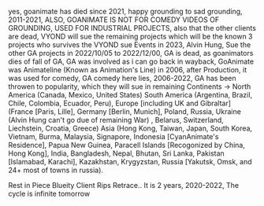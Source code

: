yes, goanimate has died since 2021, happy grounding to sad grounding, 2011-2021, ALSO, GOANIMATE IS NOT FOR COMEDY VIDEOS OF GROUNDING, USED FOR INDUSTRIAL PROJECTS, also that the other clients are dead, VYOND will sue the remaining projects which will be the known 3 projects who survives the VYOND sue Events in 2023, Alvin Hung, Sue the other GA projects in 2022/10/05 to 2022/12/00, GA is dead, as goanimators dies of fall of GA, GA was involved as i can go back in wayback, GoAnimate was Animateline (Known as Animation's Line) in 2006, after Production, it was used for comedy, GA comedy here lies, 2006-2022, GA has been throwen to popularity, which they will sue in remaining Continents -> North America (Canada, Mexico, United States) South America (Argentina, Brazil, Chile, Colombia, Ecuador, Peru), Europe [including UK and Gibraltar] (France [Paris, Lille], Germany [Berlin, Munich], Poland, Russia, Ukraine (Alvin Hung can't go due of remaining War) , Belarus, Switzerland, Liechstein, Croatia, Greece) Asia (Hong Kong, Taiwan, Japan, South Korea, Vietnam, Burma, Malaysia, Signapore, Indonesia [CyanAnimate's Residence], Papua New Guinea, Paracell Islands [Recogonized by China, Hong Kong], India, Bangladesh, Nepal, Bhutan, Sri Lanka, Pakistan [Islamabad, Karachi], Kazakhstan, Krygyzstan, Russia [Yakutsk, Omsk, and 24+ most of towns in russia).



Rest in Piece Blueity Client Rips Retrace.. It is 2 years, 2020-2022, The cycle is infinite tomorrow
